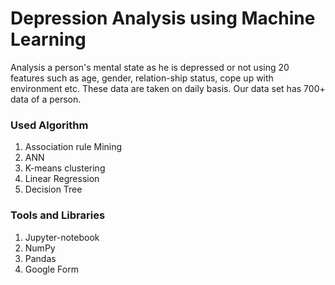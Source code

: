 # Depression Analysis using Machine Learning
 Analysis a person's mental state as he is depressed or not using 20 features such as age, gender, relation-ship status, cope up with environment etc. These data are taken on daily basis. Our data set has 700+ data of a person.

### Used Algorithm
1. Association rule Mining
2. ANN
3. K-means clustering
4. Linear Regression
5. Decision Tree 

### Tools and Libraries
1. Jupyter-notebook
2. NumPy
3. Pandas
4. Google Form